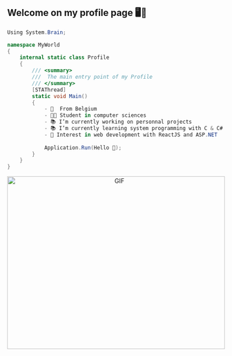 ## Welcome on my profile page 🖥️💯

```C#
Using System.Brain;

namespace MyWorld
{
    internal static class Profile
    {
        /// <summary>
        ///  The main entry point of my Profile
        /// </summary>
        [STAThread]
        static void Main()
        {
            - 📍  From Belgium 
            - 👨‍🎓 Student in computer sciences
            - 📚 I’m currently working on personnal projects
            - 📚 I’m currently learning system programming with C & C# & assembly language
            - 🚀 Interest in web development with ReactJS and ASP.NET
            
            Application.Run(Hello 👋);
        }
    }
}

```

<p align="center">
  <img align="center" width="100%"  height="400px" alt="GIF" src="https://media.giphy.com/media/OTg4nrmU8vkty/giphy.gif"/>
</p>
